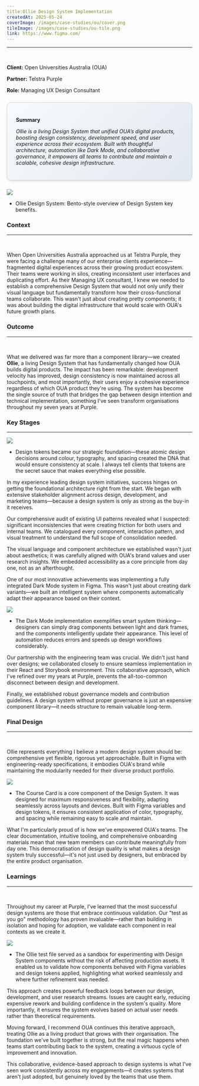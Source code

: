 ```yaml
---
title:Ollie Design System Implementation
createdAt: 2025-05-24
coverImage: /images/case-studies/ou/cover.png
tileImage: /images/case-studies/ou-tile.png
link: https://www.figma.com/
---
```


---
<br>

**Client:** Open Universities Australia (OUA)

**Partner:** Telstra Purple

**Role:** Managing UX Design Consultant  

<div style="background: linear-gradient(135deg, #f8fafc 0%, #e2e8f0 100%); border: 1px solid #cbd5e1; border-radius: 12px; padding: 1.5rem; margin: 1.5rem 0; box-shadow: 0 4px 6px -1px rgba(0, 0, 0, 0.1), 0 2px 4px -1px rgba(0, 0, 0, 0.06);">

**Summary**  

*Ollie is a living Design System that unified OUA’s digital products, boosting design consistency, development speed, and user experience across their ecosystem. Built with thoughtful architecture, automation like Dark Mode, and collaborative governance, it empowers all teams to contribute and maintain a scalable, cohesive design infrastructure.*

</div>

![](/images/case-studies/ou/OU-Bento.png)
* Ollie Design System: Bento-style overview of Design System key benefits.


### Context
---
<br>  

When Open Universities Australia approached us at Telstra Purple, they were facing a challenge many of our enterprise clients experience—fragmented digital experiences across their growing product ecosystem. Their teams were working in silos, creating inconsistent user interfaces and duplicating effort. As their Managing UX consultant, I knew we needed to establish a comprehensive Design System that would not only unify their visual language but fundamentally transform how their cross-functional teams collaborate. This wasn't just about creating pretty components; it was about building the digital infrastructure that would scale with OUA's future growth plans.

### Outcome
---
<br>  

What we delivered was far more than a component library—we created <strong>Ollie</strong>, a living Design System that has fundamentally changed how OUA builds digital products. The impact has been remarkable: development velocity has improved, design consistency is now maintained across all touchpoints, and most importantly, their users enjoy a cohesive experience regardless of which OUA product they're using. The system has become the single source of truth that bridges the gap between design intention and technical implementation, something I've seen transform organisations throughout my seven years at Purple.
  

### Key Stages
---

![](/images/case-studies/ou/OU-Test-Image2.png)
* Design tokens became our strategic foundation—these atomic design decisions around colour, typography, and spacing created the DNA that would ensure consistency at scale. I always tell clients that tokens are the secret sauce that makes everything else possible.


In my experience leading design system initiatives, success hinges on getting the foundational architecture right from the start. We began with extensive stakeholder alignment across design, development, and marketing teams—because a design system is only as strong as the buy-in it receives.


Our comprehensive audit of existing UI patterns revealed what I suspected: significant inconsistencies that were creating friction for both users and internal teams. We catalogued every component, interaction pattern, and visual treatment to understand the full scope of consolidation needed.

The visual language and component architecture we established wasn't just about aesthetics; it was carefully aligned with OUA's brand values and user research insights. We embedded accessibility as a core principle from day one, not as an afterthought.


One of our most innovative achievements was implementing a fully integrated Dark Mode system in Figma. This wasn't just about creating dark variants—we built an intelligent system where components automatically adapt their appearance based on their context.

![](/images/case-studies/ou/OU-Bento.gif)
* The Dark Mode implementation exemplifies smart system thinking—designers can simply drag components between light and dark frames, and the components intelligently update their appearance. This level of automation reduces errors and speeds up design workflows considerably.

Our partnership with the engineering team was crucial. We didn't just hand over designs; we collaborated closely to ensure seamless implementation in their React and Storybook environment. This collaborative approach, which I've refined over my years at Purple, prevents the all-too-common disconnect between design and development.

Finally, we established robust governance models and contribution guidelines. A design system without proper governance is just an expensive component library—it needs structure to remain valuable long-term.

  
### Final Design
---
<br>  

Ollie represents everything I believe a modern design system should be: comprehensive yet flexible, rigorous yet approachable. Built in Figma with engineering-ready specifications, it embodies OUA's brand while maintaining the modularity needed for their diverse product portfolio.  

![](/images/case-studies/ou/OU-CourseCard.png)
* The Course Card is a core component of the Design System. It was designed for maximum responsiveness and flexibility, adapting seamlessly across layouts and devices. Built with Figma variables and design tokens, it ensures consistent application of color, typography, and spacing while remaining easy to scale and maintain.

What I'm particularly proud of is how we've empowered OUA's teams. The clear documentation, intuitive tooling, and comprehensive onboarding materials mean that new team members can contribute meaningfully from day one. This democratisation of design quality is what makes a design system truly successful—it's not just used by designers, but embraced by the entire product organisation.

### Learnings
---
<br>  

Throughout my career at Purple, I've learned that the most successful design systems are those that embrace continuous validation. Our "test as you go" methodology has proven invaluable—rather than building in isolation and hoping for adoption, we validate each component in real contexts as we create it.  

![](/images/case-studies/ou/OUA-TestFile.png)
* The Ollie test file served as a sandbox for experimenting with Design System components without the risk of affecting production assets. It enabled us to validate how components behaved with Figma variables and design tokens applied, highlighting what worked seamlessly and where further refinement was needed.


This approach creates powerful feedback loops between our design, development, and user research streams. Issues are caught early, reducing expensive rework and building confidence in the system's quality. More importantly, it ensures the system evolves based on actual user needs rather than theoretical requirements.

Moving forward, I recommend OUA continues this iterative approach, treating Ollie as a living product that grows with their organisation. The foundation we've built together is strong, but the real magic happens when teams start contributing back to the system, creating a virtuous cycle of improvement and innovation.

This collaborative, evidence-based approach to design systems is what I've seen work consistently across my engagements—it creates systems that aren't just adopted, but genuinely loved by the teams that use them.